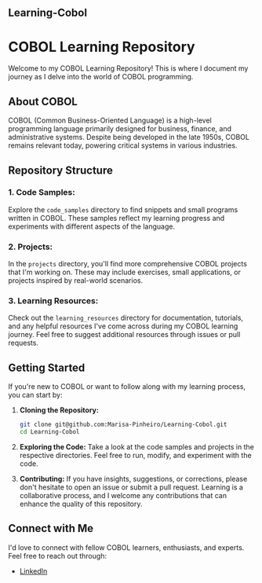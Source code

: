 ## Learning-Cobol

# COBOL Learning Repository

Welcome to my COBOL Learning Repository! This is where I document my journey as I delve into the world of COBOL programming.

## About COBOL

COBOL (Common Business-Oriented Language) is a high-level programming language primarily designed for business, finance, and administrative systems. Despite being developed in the late 1950s, COBOL remains relevant today, powering critical systems in various industries.

## Repository Structure

### 1. **Code Samples:**
   Explore the `code_samples` directory to find snippets and small programs written in COBOL. These samples reflect my learning progress and experiments with different aspects of the language.

### 2. **Projects:**
   In the `projects` directory, you'll find more comprehensive COBOL projects that I'm working on. These may include exercises, small applications, or projects inspired by real-world scenarios.

### 3. **Learning Resources:**
   Check out the `learning_resources` directory for documentation, tutorials, and any helpful resources I've come across during my COBOL learning journey. Feel free to suggest additional resources through issues or pull requests.


## Getting Started

If you're new to COBOL or want to follow along with my learning process, you can start by:

1. **Cloning the Repository:**
   ```bash
   git clone git@github.com:Marisa-Pinheiro/Learning-Cobol.git
   cd Learning-Cobol
   ```

2. **Exploring the Code:**
Take a look at the code samples and projects in the respective directories. Feel free to run, modify, and experiment with the code.

3. **Contributing:**
If you have insights, suggestions, or corrections, please don't hesitate to open an issue or submit a pull request. Learning is a collaborative process, and I welcome any contributions that can enhance the quality of this repository.


## Connect with Me

I'd love to connect with fellow COBOL learners, enthusiasts, and experts. Feel free to reach out through:
- [LinkedIn](https://www.linkedin.com/in/marisa-pinheiro-833a12113/)


   
